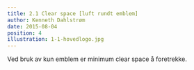 ```yaml
---
title: 2.1 Clear space [luft rundt emblem]
author: Kenneth Dahlstrøm
date: 2015-08-04
position: 4
illustration: 1-1-hovedlogo.jpg
---
```


Ved bruk av kun emblem er minimum clear space å foretrekke.
